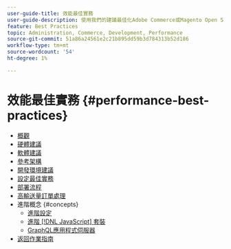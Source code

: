 ```yaml
---
user-guide-title: 效能最佳實務
user-guide-description: 使用我們的建議最佳化Adobe Commerce或Magento Open Source生產部署的效能。
feature: Best Practices
topic: Administration, Commerce, Development, Performance
source-git-commit: 51a86a24561e2c21b895dd59b3d784313b52d186
workflow-type: tm+mt
source-wordcount: '54'
ht-degree: 1%

---
```



# 效能最佳實務 {#performance-best-practices}

- [概觀](overview.md)
- [硬體建議](hardware.md)
- [軟體建議](software.md)
- [參考架構](reference-architecture.md)
- [開發環境建議](development-environment.md)
- [設定最佳實務](configuration.md)
- [部署流程](deployment-flow.md)
- [高輸送量訂單處理](high-throughput-order-processing.md)
- 進階概念 {#concepts}
   - [進階設定](advanced-setup.md)
   - [進階 [!DNL JavaScript] 套裝](advanced-js-bundling.md)
   - [GraphQL應用程式伺服器](application-server.md)
- [返回作業指南](https://experienceleague.adobe.com/docs/commerce-operations/operational-guides/home.html)
